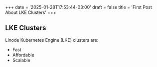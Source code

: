 +++
date = '2025-01-28T17:53:44-03:00'
draft = false
title = 'First Post About LKE Clusters'
+++

## LKE Clusters

Linode Kubernetes Engine (LKE) clusters are:

- Fast
- Affordable
- Scalable
